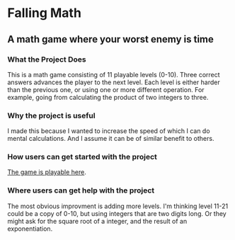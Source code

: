 # Falling Math
## A math game where your worst enemy is time

### What the Project Does
This is a math game consisting of 11 playable levels (0-10). 
Three correct answers advances the player to the next level.
Each level is either harder than the previous one, or using one or more different operation.
For example, going from calculating the product of two integers to three.

### Why the project is useful
I made this because I wanted to increase the speed of which I can do mental calculations.
And I assume it can be of similar benefit to others.

### How users can get started with the project
[The game is playable here](https://robiniversen.com/falling-math/index.html).

### Where users can get help with the project
The most obvious improvment is adding more levels.
I'm thinking level 11-21 could be a copy of 0-10, but using integers that are two digits long.
Or they might ask for the square root of a integer, and the result of an exponentiation.

